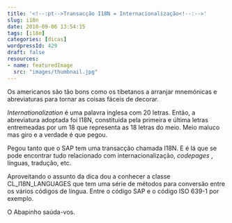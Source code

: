 ```yaml
---
title: '<!--:pt-->Transacção I18N = Internacionalização<!--:-->'
slug: i18n
date: 2010-09-06 13:54:15
tags: [i18n]
categories: [dicas]
wordpressId: 429
draft: false
resources:
- name: featuredImage
  src: "images/thumbnail.jpg"
---
```

Os americanos são tão bons como os tibetanos a arranjar mnemónicas e abreviaturas para tornar as coisas fáceis de decorar.

_Internationalization_ é uma palavra inglesa com 20 letras. Então, a abreviatura adoptada foi I18N, constituida pela primeira e última letras entremeadas por um 18 que representa as 18 letras do meio. Meio maluco mas giro e a verdade é que pegou.

Pegou tanto que o SAP tem uma transacção chamada I18N. E é lá que se pode encontrar tudo relacionado com internacionalização, _codepages_ , línguas, tradução, etc.

Aproveitando o assunto da dica dou a conhecer a classe CL_I18N_LANGUAGES que tem uma série de métodos para conversão entre os vários códigos de língua. Entre o código SAP e o código ISO 639-1 por exemplo.

O Abapinho saúda-vos.
